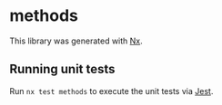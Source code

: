# methods

This library was generated with [Nx](https://nx.dev).

## Running unit tests

Run `nx test methods` to execute the unit tests via [Jest](https://jestjs.io).

